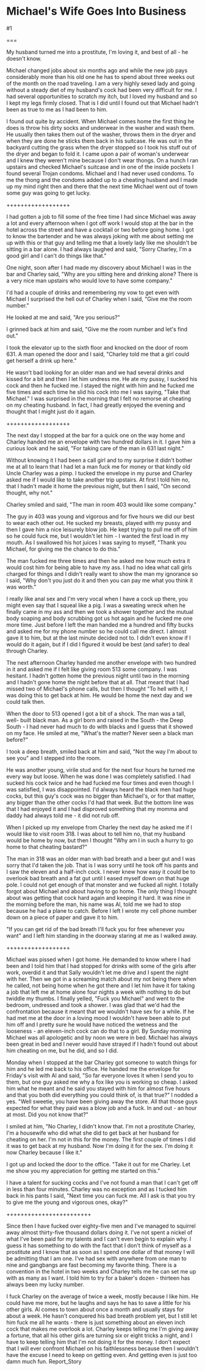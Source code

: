 Michael's Wife Goes Into Business
=================================
#1 

 

 

===

My husband turned me into a prostitute, I'm loving it, and best of all - he doesn't know. 

 Michael changed jobs about six months ago and while the new job pays considerably more than his old one he has to spend about three weeks out of the month on the road traveling. I am a very highly sexed lady and going without a steady diet of my husband's cock had been very difficult for me. I had several opportunities to scratch my itch, but I loved my husband and so I kept my legs firmly closed. That is I did until I found out that Michael hadn't been as true to me as I had been to him. 

 I found out quite by accident. When Michael comes home the first thing he does is throw his dirty socks and underwear in the washer and wash them. He usually then takes them out of the washer, throws them in the dryer and when they are done he sticks them back in his suitcase. He was out in the backyard cutting the grass when the dryer stopped so I took his stuff out of the dryer and began to fold it. I came upon a pair of woman's underwear and I knew they weren't mine because I don't wear thongs. On a hunch I ran upstairs and checked Michael's suitcase and in one of the inside pockets I found several Trojan condoms. Michael and I had never used condoms. To me the thong and the condoms added up to a cheating husband and I made up my mind right then and there that the next time Michael went out of town some guy was going to get lucky. 

 ++++++++++++++++++ 

 I had gotten a job to fill some of the free time I had since Michael was away a lot and every afternoon when I got off work I would stop at the bar in the hotel across the street and have a cocktail or two before going home. I got to know the bartender and he was always joking with me about setting me up with this or that guy and telling me that a lovely lady like me shouldn't be sitting in a bar alone. I had always laughed and said, "Sorry Charley, I'm a good girl and I can't do things like that." 

 One night, soon after I had made my discovery about Michael I was in the bar and Charley said, "Why are you sitting here and drinking alone? There is a very nice man upstairs who would love to have some company." 

 I'd had a couple of drinks and remembering my vow to get even with Michael I surprised the hell out of Charley when I said, "Give me the room number." 

 He looked at me and said, "Are you serious?" 

 I grinned back at him and said, "Give me the room number and let's find out." 

 I took the elevator up to the sixth floor and knocked on the door of room 631. A man opened the door and I said, "Charley told me that a girl could get herself a drink up here." 

 He wasn't bad looking for an older man and we had several drinks and kissed for a bit and then I let him undress me. He ate my pussy, I sucked his cock and then he fucked me. I stayed the night with him and he fucked me five times and each time he slid his cock into me I was saying, "Take that Michael." I was surprised in the morning that I felt no remorse at cheating on my cheating husband. In fact, I had greatly enjoyed the evening and thought that I might just do it again. 

 ++++++++++++++++++ 

 The next day I stopped at the bar for a quick one on the way home and Charley handed me an envelope with two hundred dollars in it. I gave him a curious look and he said, "For taking care of the man in 631 last night." 

 Without knowing it I had been a call girl and to my surprise it didn't bother me at all to learn that I had let a man fuck me for money or that kindly old Uncle Charley was a pimp. I tucked the envelope in my purse and Charley asked me if I would like to take another trip upstairs. At first I told him no, that I hadn't made it home the previous night, but then I said, "On second thought, why not." 

 Charley smiled and said, "The man in room 403 would like some company." 

 The guy in 403 was young and vigorous and for five hours we did our best to wear each other out. He sucked my breasts, played with my pussy and then I gave him a nice leisurely blow job. He kept trying to pull me off of him so he could fuck me, but I wouldn't let him - I wanted the first load in my mouth. As I swallowed his hot juices I was saying to myself, "Thank you Michael, for giving me the chance to do this." 

 The man fucked me three times and then he asked me how much extra it would cost him for being able to have my ass. I had no idea what call girls charged for things and I didn't really want to show the man my ignorance so I said, "Why don't you just do it and then you can pay me what you think it was worth." 

 I really like anal sex and I'm very vocal when I have a cock up there, you might even say that I squeal like a pig. I was a sweating wreck when he finally came in my ass and then we took a shower together and the mutual body soaping and body scrubbing got us hot again and he fucked me one more time. Just before I left the man handed me a hundred and fifty bucks and asked me for my phone number so he could call me direct. I almost gave it to him, but at the last minute decided not to. I didn't even know if I would do it again, but if I did I figured it would be best (and safer) to deal through Charley. 

 The next afternoon Charley handed me another envelope with two hundred in it and asked me if I felt like giving room 513 some company. I was hesitant. I hadn't gotten home the previous night until two in the morning and I hadn't gone home the night before that at all. That meant that I had missed two of Michael's phone calls, but then I thought "To hell with it, I was doing this to get back at him. He would be home the next day and we could talk then. 

 When the door to 513 opened I got a bit of a shock. The man was a tall, well- built black man. As a girl born and raised in the South - the Deep South - I had never had much to do with blacks and I guess that it showed on my face. He smiled at me, "What's the matter? Never seen a black man before?" 

 I took a deep breath, smiled back at him and said, "Not the way I'm about to see you" and I stepped into the room. 

 He was another young, virile stud and for the next four hours he turned me every way but loose. When he was done I was completely satisfied. I had sucked his cock twice and he had fucked me four times and even though I was satisfied, I was disappointed. I'd always heard the black men had huge cocks, but this guy's cock was no bigger than Michael's, or for that matter, any bigger than the other cocks I'd had that week. But the bottom line was that I had enjoyed it and I had disproved something that my momma and daddy had always told me - it did not rub off. 

 When I picked up my envelope from Charley the next day he asked me if I would like to visit room 318. I was about to tell him no, that my husband would be home by now, but then I thought "Why am I in such a hurry to go home to that cheating bastard?" 

 The man in 318 was an older man with bad breath and a beer gut and I was sorry that I'd taken the job. That is I was sorry until he took off his pants and I saw the eleven and a half-inch cock. I never knew how easy it could be to overlook bad breath and a fat gut until I eased myself down on that huge pole. I could not get enough of that monster and we fucked all night. I totally forgot about Michael and about having to go home. The only thing I thought about was getting that cock hard again and keeping it hard. It was nine in the morning before the man, his name was Al, told me we had to stop because he had a plane to catch. Before I left I wrote my cell phone number down on a piece of paper and gave it to him. 

 "If you can get rid of the bad breath I'll fuck you for free whenever you want" and I left him standing in the doorway staring at me as I walked away. 

 ++++++++++++++++++ 

 Michael was pissed when I got home. He demanded to know where I had been and I told him that I had stopped for drinks with some of the girls after work, overdid it and that Sally wouldn't let me drive and I spent the night with her. Then we got in a screaming match about my not being there when he called, not being home when he got there and I let him have it for taking a job that left me at home alone four nights a week with nothing to do but twiddle my thumbs. I finally yelled, "Fuck you Michael" and went to the bedroom, undressed and took a shower. I was glad that we'd had the confrontation because it meant that we wouldn't have sex for a while. If he had met me at the door in a loving mood I wouldn't have been able to put him off and I pretty sure he would have noticed the wetness and the looseness - an eleven-inch cock can do that to a girl. By Sunday morning Michael was all apologetic and by noon we were in bed. Michael has always been great in bed and I never would have strayed if I hadn't found out about him cheating on me, but he did, and so I did. 

 Monday when I stopped at the bar Charley got someone to watch things for him and he led me back to his office. He handed me the envelope for Friday's visit with Al and said, "So far everyone loves it when I send you to them, but one guy asked me why a fox like you is working so cheap. I asked him what he meant and he said you stayed with him for almost five hours and that you both did everything you could think of, is that true?" I nodded a yes. "Well sweetie, you have been giving away the store. All that those guys expected for what they paid was a blow job and a fuck. In and out - an hour at most. Did you not know that?" 

 I smiled at him, "No Charley, I didn't know that. I'm not a prostitute Charley, I'm a housewife who did what she did to get back at her husband for cheating on her. I'm not in this for the money. The first couple of times I did it was to get back at my husband. Now I'm doing it for the sex. I'm doing it now Charley because I like it." 

 I got up and locked the door to the office. "Take it out for me Charley. Let me show you my appreciation for getting me started on this." 

 I have a talent for sucking cocks and I've not found a man that I can't get off in less than four minutes. Charley was no exception and as I tucked him back in his pants I said, "Next time you can fuck me. All I ask is that you try to give me the young and vigorous ones, okay?" 

 ++++++++++++++++++++++++ 

 Since then I have fucked over eighty-five men and I've managed to squirrel away almost thirty-five thousand dollars doing it. I've not spent a nickel of what I've been paid for my talents and I can't even begin to explain why. I guess it has something to do with the fact that I don't think of myself as a prostitute and I know that as soon as I spend one dollar of that money I will be admitting that I am one. I've had sex with anywhere from one man to nine and gangbangs are fast becoming my favorite thing. There is a convention in the hotel in two weeks and Charley tells me he can set me up with as many as I want. I told him to try for a baker's dozen - thirteen has always been my lucky number. 

 I fuck Charley on the average of twice a week, mostly because I like him. He could have me more, but he laughs and says he has to save a little for his other girls. Al comes to town about once a month and usually stays for about a week. He hasn't conquered his bad breath problem yet, but I still let him fuck me all he wants - there is just something about an eleven inch cock that makes me overlook a lot. Charley keeps telling me I'm giving away a fortune, that all his other girls are turning six or eight tricks a night, and I have to keep telling him that I'm not doing it for the money. I don't expect that I will ever confront Michael on his faithlessness because then I wouldn't have the excuse I need to keep on getting even. And getting even is just too damn much fun. Report_Story 

